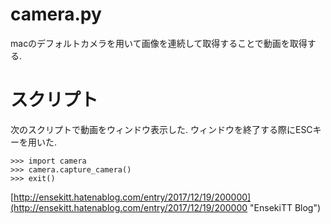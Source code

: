 # camera.py
macのデフォルトカメラを用いて画像を連続して取得することで動画を取得する. 
# スクリプト
次のスクリプトで動画をウィンドウ表示した. ウィンドウを終了する際にESCキーを用いた. 

    >>> import camera
    >>> camera.capture_camera()
    >>> exit()

[http://ensekitt.hatenablog.com/entry/2017/12/19/200000](http://ensekitt.hatenablog.com/entry/2017/12/19/200000 "EnsekiTT Blog")